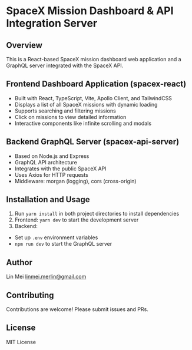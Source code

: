 # SpaceX Mission Dashboard & API Integration Server

## Overview

This is a React-based SpaceX mission dashboard web application and a GraphQL server integrated with the SpaceX API.

## Frontend Dashboard Application (spacex-react)

- Built with React, TypeScript, Vite, Apollo Client, and TailwindCSS
- Displays a list of all SpaceX missions with dynamic loading
- Supports searching and filtering missions
- Click on missions to view detailed information
- Interactive components like infinite scrolling and modals

## Backend GraphQL Server (spacex-api-server)

- Based on Node.js and Express
- GraphQL API architecture
- Integrates with the public SpaceX API
- Uses Axios for HTTP requests
- Middleware: morgan (logging), cors (cross-origin)

## Installation and Usage

1. Run `yarn install` in both project directories to install dependencies
2. Frontend: `yarn dev` to start the development server
3. Backend:
  - Set up `.env` environment variables
  - `npm run dev` to start the GraphQL server

## Author

Lin Mei
linmei.merlin@gmail.com

## Contributing

Contributions are welcome! Please submit issues and PRs.

## License

MIT License
